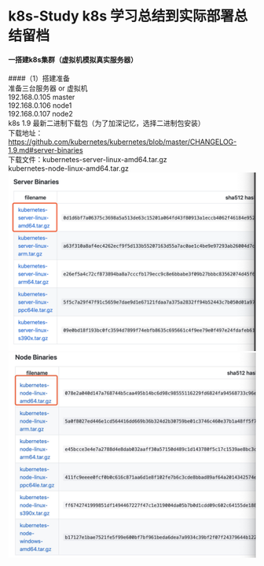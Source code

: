 # k8s-Study k8s 学习总结到实际部署总结留档
#### 一搭建k8s集群（虚拟机模拟真实服务器）
####（1）搭建准备   
    准备三台服务器 or 虚拟机  
    192.168.0.105  master  
    192.168.0.106  node1  
    192.168.0.107  node2  
    k8s 1.9 最新二进制下载包（为了加深记忆，选择二进制包安装）  
    下载地址：https://github.com/kubernetes/kubernetes/blob/master/CHANGELOG-1.9.md#server-binaries  
    下载文件：kubernetes-server-linux-amd64.tar.gz   
             kubernetes-node-linux-amd64.tar.gz    
![Image text](image/WX20190726-000533@2x.png)  
![Image text](image/1564070774503.jpg)   
    
    
     

